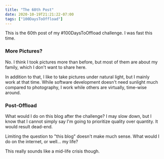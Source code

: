 ```yaml
---
title: "The 60th Post"
date: 2020-10-19T21:21:22-07:00
tags: ["100DaysToOffload"]
---
```


This is the 60th post of my #100DaysToOffload challenge. I was fast this time.

### More Pictures?

No. I think I took pictures more than before, but most of them are about my family, which I don't want to share here.

In addition to that, I like to take pictures under natural light, but I mainly work at that time. While software development doesn't need sunlight much compared to photography, I work while others are virtually, time-wise around.

### Post-Offload

What would I do on this blog after the challenge? I may slow down, but I know that I cannot simply say I'm going to prioritize quality over quantity. It would result dead-end.

Limiting the question to "this blog" doesn't make much sense. What would I do on the internet, or well... my life?

This really sounds like a mid-life crisis though.